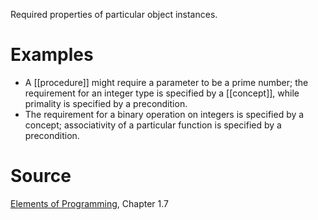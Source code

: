 Required properties of particular object instances.

# Examples

- A [[procedure]] might require a parameter to be a prime number; the requirement for an integer type is specified by a [[concept]], while primality is specified by a precondition.
- The requirement for a binary operation on integers is specified by a concept; associativity of a particular function is specified by a precondition.

# Source

[Elements of Programming](http://elementsofprogramming.com/eop.pdf), Chapter 1.7